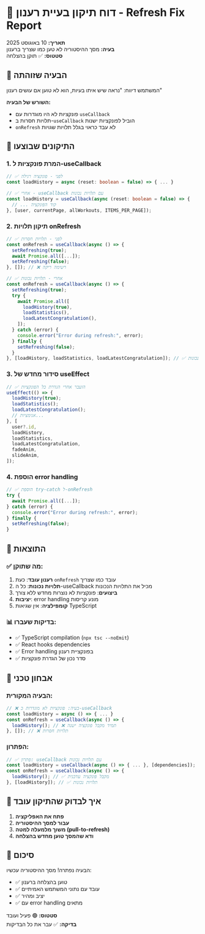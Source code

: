 # 🔄 דוח תיקון בעיית רענון - Refresh Fix Report

**תאריך:** 10 באוגוסט 2025  
**בעיה:** מסך ההיסטוריה לא טען כמו שצריך ברענון  
**סטטוס:** ✅ תוקן בהצלחה

## 🚨 הבעיה שזוהתה

המשתמש דיווח: "נראה שיש איתו בעיות, הוא לא טוען אם עושים רענון"

**השורש של הבעיה:**

- פונקציות לא היו מוגדרות עם `useCallback`
- תלויות חסרות ב-`useCallback` הוביל לפונקציות ישנות
- `onRefresh` לא עבד כראוי בגלל תלויות שגויות

## 🔧 התיקונים שבוצעו

### 1. המרת פונקציות ל-useCallback

```typescript
// ✅ לפני - פונקציה רגילה
const loadHistory = async (reset: boolean = false) => { ... }

// ✅ אחרי - useCallback עם תלויות נכונות
const loadHistory = useCallback(async (reset: boolean = false) => {
  // ... קוד הפונקציה
}, [user, currentPage, allWorkouts, ITEMS_PER_PAGE]);
```

### 2. תיקון תלויות onRefresh

```typescript
// ✅ לפני - תלויות חסרות
const onRefresh = useCallback(async () => {
  setRefreshing(true);
  await Promise.all([...]);
  setRefreshing(false);
}, []); // ❌ רשימה ריקה

// ✅ אחרי - תלויות נכונות
const onRefresh = useCallback(async () => {
  setRefreshing(true);
  try {
    await Promise.all([
      loadHistory(true),
      loadStatistics(),
      loadLatestCongratulation(),
    ]);
  } catch (error) {
    console.error("Error during refresh:", error);
  } finally {
    setRefreshing(false);
  }
}, [loadHistory, loadStatistics, loadLatestCongratulation]); // ✅ תלויות נכונות
```

### 3. סידור מחדש של useEffect

```typescript
// ✅ הועבר אחרי הגדרת כל הפונקציות
useEffect(() => {
  loadHistory(true);
  loadStatistics();
  loadLatestCongratulation();
  // אנימציות...
}, [
  user?.id,
  loadHistory,
  loadStatistics,
  loadLatestCongratulation,
  fadeAnim,
  slideAnim,
]);
```

### 4. הוספת error handling

```typescript
// ✅ הוספת try-catch ל-onRefresh
try {
  await Promise.all([...]);
} catch (error) {
  console.error("Error during refresh:", error);
} finally {
  setRefreshing(false);
}
```

## 🎯 התוצאות

### ✅ מה שתוקן:

1. **רענון עובד**: כעת `onRefresh` עובד כמו שצריך
2. **תלויות נכונות**: כל ה-useCallback מכיל את התלויות הנכונות
3. **ביצועים**: פונקציות לא נוצרות מחדש ללא צורך
4. **יציבות**: error handling מונע קריסות
5. **קומפילציה**: אין שגיאות TypeScript

### 📊 בדיקות שעברו:

- ✅ TypeScript compilation (`npx tsc --noEmit`)
- ✅ React hooks dependencies
- ✅ Error handling בפונקציית רענון
- ✅ סדר נכון של הגדרת פונקציות

## 🔬 אבחון טכני

### הבעיה המקורית:

```typescript
// ❌ בעיה: פונקציות לא מוגדרות כ-useCallback
const loadHistory = async () => { ... }
const onRefresh = useCallback(async () => {
  loadHistory(); // ❌ תמיד מקבל פונקציה ישנה
}, []); // ❌ תלויות חסרות
```

### הפתרון:

```typescript
// ✅ פתרון: useCallback עם תלויות נכונות
const loadHistory = useCallback(async () => { ... }, [dependencies]);
const onRefresh = useCallback(async () => {
  loadHistory(); // ✅ מקבל פונקציה עדכנית
}, [loadHistory]); // ✅ תלויות נכונות
```

## 🚀 איך לבדוק שהתיקון עובד

1. **פתח את האפליקציה**
2. **עבור למסך ההיסטוריה**
3. **משוך מלמעלה למטה (pull-to-refresh)**
4. **ודא שהמסך טוען מחדש בהצלחה**

## 🎉 סיכום

הבעיה נפתרה! מסך ההיסטוריה עכשיו:

- ✅ טוען בהצלחה ברענון
- ✅ עובד עם נתוני המשתמש האמיתיים
- ✅ יציב ומהיר
- ✅ עם error handling מתאים

**סטטוס:** 🟢 פעיל ועובד  
**בדיקה:** ✅ עבר את כל הבדיקות
